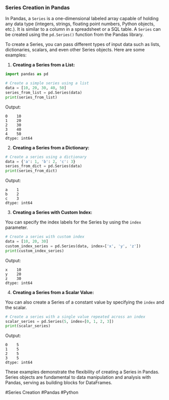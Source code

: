 ### Series Creation in Pandas

In Pandas, a `Series` is a one-dimensional labeled array capable of holding any data type (integers, strings, floating point numbers, Python objects, etc.). It is similar to a column in a spreadsheet or a SQL table. A `Series` can be created using the `pd.Series()` function from the Pandas library.

To create a Series, you can pass different types of input data such as lists, dictionaries, scalars, and even other Series objects. Here are some examples:

1. **Creating a Series from a List:**

```python
import pandas as pd

# Create a simple series using a list
data = [10, 20, 30, 40, 50]
series_from_list = pd.Series(data)
print(series_from_list)
```

Output:
```
0    10
1    20
2    30
3    40
4    50
dtype: int64
```

2. **Creating a Series from a Dictionary:**

```python
# Create a series using a dictionary
data = {'a': 1, 'b': 2, 'c': 3}
series_from_dict = pd.Series(data)
print(series_from_dict)
```

Output:
```
a    1
b    2
c    3
dtype: int64
```

3. **Creating a Series with Custom Index:**

You can specify the index labels for the Series by using the `index` parameter.

```python
# Create a series with custom index
data = [10, 20, 30]
custom_index_series = pd.Series(data, index=['x', 'y', 'z'])
print(custom_index_series)
```

Output:
```
x    10
y    20
z    30
dtype: int64
```

4. **Creating a Series from a Scalar Value:**

You can also create a Series of a constant value by specifying the `index` and the scalar.

```python
# Create a series with a single value repeated across an index
scalar_series = pd.Series(5, index=[0, 1, 2, 3])
print(scalar_series)
```

Output:
```
0    5
1    5
2    5
3    5
dtype: int64
```

These examples demonstrate the flexibility of creating a Series in Pandas. Series objects are fundamental to data manipulation and analysis with Pandas, serving as building blocks for DataFrames.

#Series Creation #Pandas #Python